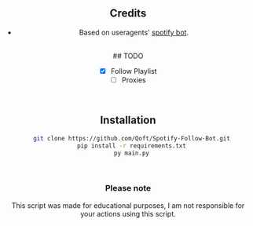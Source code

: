 <br>
<div align="center">

## Credits
- Based on useragents' [spotify bot](https://github.com/useragents/Proxyless-Spotify-Follow-Bot).
  
<br>
## TODO

- [x] Follow Playlist
- [ ] Proxies

<br>

## Installation

```bash
  git clone https://github.com/Qoft/Spotify-Follow-Bot.git
  pip install -r requirements.txt
  py main.py
```

<br>

### Please note

This script was made for educational purposes, I am not responsible for your actions using this script.
</div>
